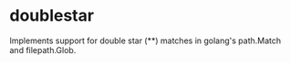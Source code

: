doublestar
==========

Implements support for double star (**) matches in golang's path.Match and filepath.Glob.
